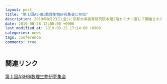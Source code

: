 ```yaml
---
layout: post
title: "第１回ASHBi数理生物研究集会に参加"
description: 2019年8月23日(金)に京都大学高等研究院本館2階セミナー室にて開催された第１回ASHBi数理生物研究集会に参加しました。
date: 2019-08-28 12:00:00 +0900
last_modified_at: 2019-09-25 17:14:00 +0900
categories: news
tags: conference
comments: true
---
```




## 関連リンク

[第１回ASHBi数理生物研究集会](http://ashbi.kyoto-u.ac.jp/blog/info/post-683/)
